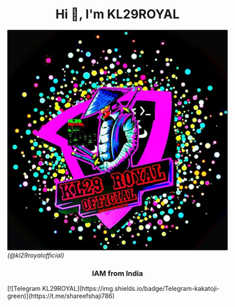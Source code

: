 <h1 align="center">Hi 👋, I'm KL29ROYAL</h1>

![onnanoko](https://github.com/shareefshaji/LIST/blob/main/404.png)
*(@kl29royalofficial)*
<h3 align="center">IAM from India</h3>
[![Telegram KL29ROYAL](https://img.shields.io/badge/Telegram-kakatoji-green)](https://t.me/shareefshaji786)
















